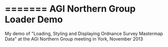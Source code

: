 
=======
AGI Northern Group Loader Demo
================

My demo of "Loading, Styling and Displaying Ordnance Survey Mastermap Data" at the AGI Northern Group meeting in York, November 2013

